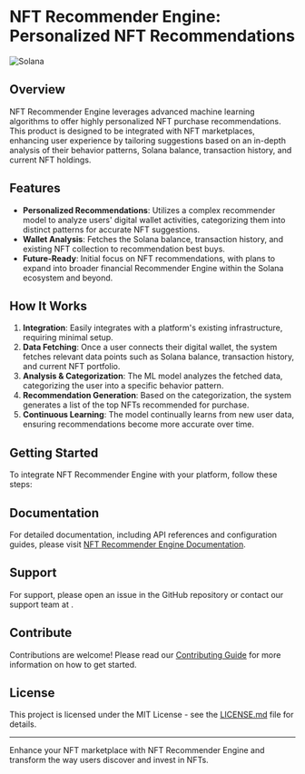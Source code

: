 # NFT Recommender Engine: Personalized NFT Recommendations

![Solana](https://img.shields.io/badge/Solana-Blockchain-blue)

## Overview

NFT Recommender Engine leverages advanced machine learning algorithms to offer highly personalized NFT purchase recommendations. This product is designed to be integrated with NFT marketplaces, enhancing user experience by tailoring suggestions based on an in-depth analysis of their behavior patterns, Solana balance, transaction history, and current NFT holdings.

## Features

- **Personalized Recommendations**: Utilizes a complex recommender model to analyze users' digital wallet activities, categorizing them into distinct patterns for accurate NFT suggestions.
- **Wallet Analysis**: Fetches the Solana balance, transaction history, and existing NFT collection to recommendation best buys.
- **Future-Ready**: Initial focus on NFT recommendations, with plans to expand into broader financial Recommender Engine within the Solana ecosystem and beyond.

## How It Works

1. **Integration**: Easily integrates with a platform's existing infrastructure, requiring minimal setup.
2. **Data Fetching**: Once a user connects their digital wallet, the system fetches relevant data points such as Solana balance, transaction history, and current NFT portfolio.
3. **Analysis & Categorization**: The ML model analyzes the fetched data, categorizing the user into a specific behavior pattern.
4. **Recommendation Generation**: Based on the categorization, the system generates a list of the top NFTs recommended for purchase.
5. **Continuous Learning**: The model continually learns from new user data, ensuring recommendations become more accurate over time.

## Getting Started

To integrate NFT Recommender Engine with your platform, follow these steps:
<TBA>

## Documentation
For detailed documentation, including API references and configuration guides, please visit [NFT Recommender Engine Documentation](#).

## Support
For support, please open an issue in the GitHub repository or contact our support team at <emails>.

## Contribute
Contributions are welcome! Please read our [Contributing Guide](CONTRIBUTING.md) for more information on how to get started.

## License
This project is licensed under the MIT License - see the [LICENSE.md](LICENSE) file for details.

---

Enhance your NFT marketplace with NFT Recommender Engine and transform the way users discover and invest in NFTs.
